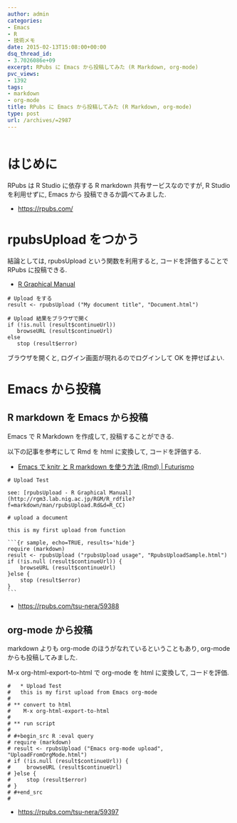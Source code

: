 ```yaml
---
author: admin
categories:
- Emacs
- R
- 技術メモ
date: 2015-02-13T15:08:00+00:00
dsq_thread_id:
- 3.7026086e+09
excerpt: RPubs に Emacs から投稿してみた (R Markdown, org-mode)
pvc_views:
- 1392
tags:
- markdown
- org-mode
title: RPubs に Emacs から投稿してみた (R Markdown, org-mode)
type: post
url: /archives/=2987
---
```


<img alt="" src="https://futurismo.biz/wp-content/uploads/emacs_logo.jpg"/>

はじめに
========

RPubs は R Studio に依存する R markdown 共有サービスなのですが, R Studio
を利用せずに, Emacs から 投稿できるか調べてみました.

-   <https://rpubs.com/>

rpubsUpload をつかう
====================

結論としては, rpubsUpload という関数を利用すると, コードを評価することで
RPubs に投稿できる.

-   [R Graphical
    Manual](http://rgm3.lab.nig.ac.jp/RGM/R_rdfile?f=markdown/man/rpubsUpload.Rd&d=R_CC)

``` {.r}
# Upload をする
result <- rpubsUpload ("My document title", "Document.html")

# Upload 結果をブラウザで開く
if (!is.null (result$continueUrl))
   browseURL (result$continueUrl)
else
   stop (result$error)
```

ブラウザを開くと, ログイン画面が現れるのでログインして OK を押せばよい.

Emacs から投稿
==============

R markdown を Emacs から投稿
----------------------------

Emacs で R Markdown を作成して, 投稿することができる.

以下の記事を参考にして Rmd を html に変換して, コードを評価する.

-   [Emacs で knitr と R markdown を使う方法 (Rmd) |
    Futurismo](https://futurismo.biz/archives/2982)

```` {.text}
# Upload Test

see: [rpubsUpload - R Graphical Manual] (http://rgm3.lab.nig.ac.jp/RGM/R_rdfile?f=markdown/man/rpubsUpload.Rd&d=R_CC)

# upload a document

this is my first upload from function

```{r sample, echo=TRUE, results='hide'}
require (markdown)
result <- rpubsUpload ("rpubsUpload usage", "RpubsUploadSample.html")
if (!is.null (result$continueUrl)) {
    browseURL (result$continueUrl)
}else {
    stop (result$error)
}
```
````

-   <https://rpubs.com/tsu-nera/59388>

org-mode から投稿
-----------------

markdown よりも org-mode のほうがなれているということもあり, org-mode
からも投稿してみました.

M-x org-html-export-to-html で org-mode を html に変換して,
コードを評価.

``` {.text}
#   * Upload Test
#   this is my first upload from Emacs org-mode
#  
# ** convert to html
#    M-x org-html-export-to-html
#  
# ** run script
#  
# #+begin_src R :eval query
# require (markdown)
# result <- rpubsUpload ("Emacs org-mode upload", "UploadFromOrgMode.html")
# if (!is.null (result$continueUrl)) {
#     browseURL (result$continueUrl)
# }else {
#     stop (result$error)
# }
# #+end_src
#  
```

-   <https://rpubs.com/tsu-nera/59397>

